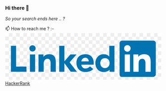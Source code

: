 ### Hi there 👋
*So your search ends here .. ?*

<!--
**sambit77/sambit77** is a ✨ _special_ ✨ repository because its `README.md` (this file) appears on your GitHub profile.

Here are some ideas to get you started:

- 🔭 I’m currently working on ...
- 🌱 I’m currently learning ...
- 👯 I’m looking to collaborate on ...
- 🤔 I’m looking for help with ...
- 💬 Ask me about ...
- 📫 How to reach me: ...
- 😄 Pronouns: ...
- ⚡ Fun fact: ...
-->
📫 How to reach me ? :- [![LinkedIn Logo](/images/linkedinlogo.png)](https://www.linkedin.com/in/sambit77/)  [HackerRank](https://www.hackerrank.com/sambit7)
